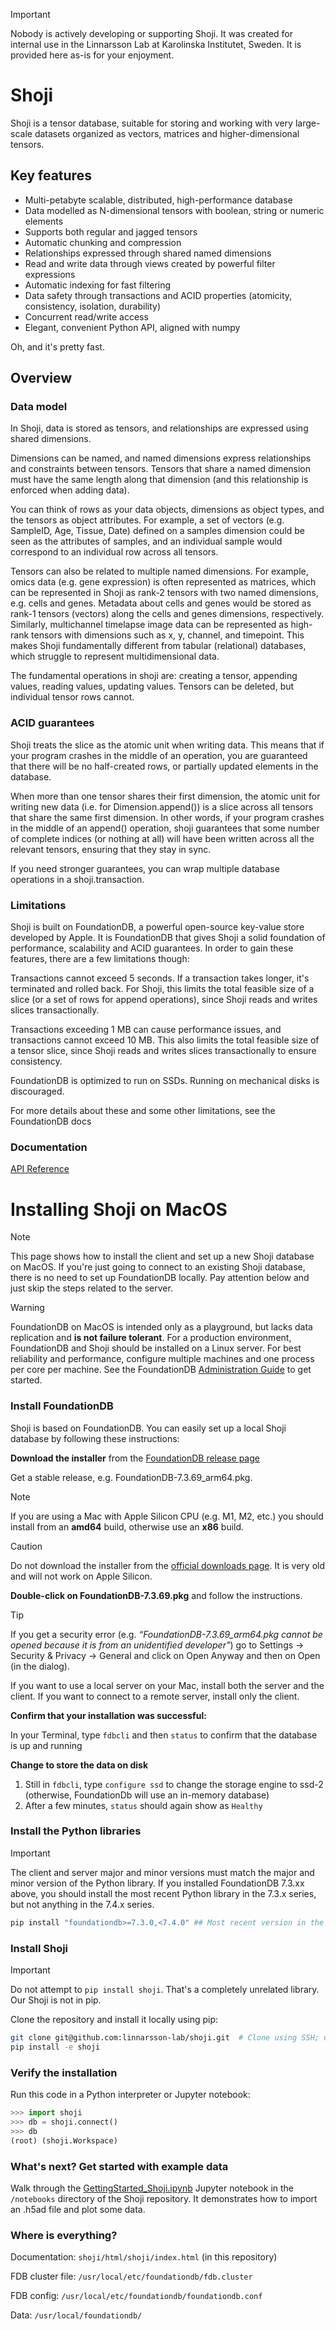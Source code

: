 > [!IMPORTANT]
> Nobody is actively developing or supporting Shoji. It was created for internal use in the Linnarsson Lab at Karolinska Institutet, Sweden. It is provided here as-is for your enjoyment.


# Shoji

Shoji is a tensor database, suitable for storing and working with very large-scale datasets organized as vectors, matrices and higher-dimensional tensors.

## Key features

* Multi-petabyte scalable, distributed, high-performance database
* Data modelled as N-dimensional tensors with boolean, string or numeric elements
* Supports both regular and jagged tensors
* Automatic chunking and compression
* Relationships expressed through shared named dimensions
* Read and write data through views created by powerful filter expressions
* Automatic indexing for fast filtering
* Data safety through transactions and ACID properties (atomicity, consistency, isolation, durability)
* Concurrent read/write access
* Elegant, convenient Python API, aligned with numpy

Oh, and it's pretty fast.

## Overview

### Data model

In Shoji, data is stored as tensors, and relationships are expressed using shared dimensions.

Dimensions can be named, and named dimensions express relationships and constraints between tensors. Tensors that share a named dimension must have the same length along that dimension (and this relationship is enforced when adding data).

You can think of rows as your data objects, dimensions as object types, and the tensors as object attributes. For example, a set of vectors (e.g. SampleID, Age, Tissue, Date) defined on a samples dimension could be seen as the attributes of samples, and an individual sample would correspond to an individual row across all tensors.

Tensors can also be related to multiple named dimensions. For example, omics data (e.g. gene expression) is often represented as matrices, which can be represented in Shoji as rank-2 tensors with two named dimensions, e.g. cells and genes. Metadata about cells and genes would be stored as rank-1 tensors (vectors) along the cells and genes dimensions, respectively. Similarly, multichannel timelapse image data can be represented as high-rank tensors with dimensions such as x, y, channel, and timepoint. This makes Shoji fundamentally different from tabular (relational) databases, which struggle to represent multidimensional data.

The fundamental operations in shoji are: creating a tensor, appending values, reading values, updating values. Tensors can be deleted, but individual tensor rows cannot.

### ACID guarantees
Shoji treats the slice as the atomic unit when writing data. This means that if your program crashes in the middle of an operation, you are guaranteed that there will be no half-created rows, or partially updated elements in the database.

When more than one tensor shares their first dimension, the atomic unit for writing new data (i.e. for Dimension.append()) is a slice across all tensors that share the same first dimension. In other words, if your program crashes in the middle of an append() operation, shoji guarantees that some number of complete indices (or nothing at all) will have been written across all the relevant tensors, ensuring that they stay in sync.

If you need stronger guarantees, you can wrap multiple database operations in a shoji.transaction.

### Limitations

Shoji is built on FoundationDB, a powerful open-source key-value store developed by Apple. It is FoundationDB that gives Shoji a solid foundation of performance, scalability and ACID guarantees. In order to gain these features, there are a few limitations though:

Transactions cannot exceed 5 seconds. If a transaction takes longer, it's terminated and rolled back. For Shoji, this limits the total feasible size of a slice (or a set of rows for append operations), since Shoji reads and writes slices transactionally.

Transactions exceeding 1 MB can cause performance issues, and transactions cannot exceed 10 MB. This also limits the total feasible size of a tensor slice, since Shoji reads and writes slices transactionally to ensure consistency.

FoundationDB is optimized to run on SSDs. Running on mechanical disks is discouraged.

For more details about these and some other limitations, see the FoundationDB docs

### Documentation

[API Reference](http://linnarssonlab.org/shoji/)


# Installing Shoji on MacOS

> [!NOTE]
> This page shows how to install the client and set up a new Shoji database on MacOS. If you're just going to connect to an existing Shoji database, there is no need to set up FoundationDB locally. Pay attention below and just skip the steps related to the server.

> [!WARNING]
> FoundationDB on MacOS is intended only as a playground, but lacks data replication and **is not failure tolerant**. For a production environment, FoundationDB and Shoji should be installed on a Linux server. For best reliability and performance, configure multiple machines and one process per core per machine. See the FoundationDB [Administration Guide](https://apple.github.io/foundationdb/administration.html) to get started.


### Install FoundationDB

Shoji is based on FoundationDB. You can easily set up a local Shoji database by following these instructions:

**Download the installer** from the [FoundationDB release page](https://github.com/apple/foundationdb/releases)

Get a stable release, e.g. FoundationDB-7.3.69_arm64.pkg.

> [!NOTE]
> If you are using a Mac with Apple Silicon CPU (e.g. M1, M2, etc.) you should install from an **amd64** build, otherwise use an **x86** build.


> [!CAUTION]
> Do not download the installer from the [official downloads page](https://apple.github.io/foundationdb/downloads.html). It is very old and will not work on Apple Silicon.


**Double-click on FoundationDB-7.3.69.pkg** and follow the instructions.

> [!TIP]
> If you get a security error (e.g. *“FoundationDB-7.3.69_arm64.pkg cannot be opened because it is from an unidentified developer"*) go to Settings → Security & Privacy → General and click on Open Anyway and then on Open (in the dialog).

If you want to use a local server on your Mac, install both the server and the client. If you want to connect to a remote server, install only the client.

**Confirm that your installation was successful:**

In your Terminal, type `fdbcli` and then `status` to confirm that the database is up and running

**Change to store the data on disk**
1. Still in `fdbcli`, type `configure ssd` to change the storage engine to ssd-2 (otherwise, FoundationDb will use an in-memory database)
2. After a few minutes, `status` should again show as `Healthy`

### Install the Python libraries

> [!IMPORTANT]
> The client and server major and minor versions must match the major and minor version of the Python library. If you installed FoundationDB 7.3.xx above, you should install the most recent Python library in the 7.3.x series, but not anything in the 7.4.x series.

```bash
pip install "foundationdb>=7.3.0,<7.4.0" ## Most recent version in the 7.3 series
```

### Install Shoji

> [!IMPORTANT]
> Do not attempt to `pip install shoji`. That's a completely unrelated library. Our Shoji is not in pip.

Clone the repository and install it locally using pip:

```bash
git clone git@github.com:linnarsson-lab/shoji.git  # Clone using SSH; use https://github.com/linnarsson-lab/shoji.git to clone via HTTPS
pip install -e shoji
```

### Verify the installation
Run this code in a Python interpreter or Jupyter notebook:

```python
>>> import shoji
>>> db = shoji.connect()
>>> db
(root) (shoji.Workspace)
```

### What's next? Get started with example data

Walk through the [GettingStarted_Shoji.ipynb](https://github.com/linnarsson-lab/shoji/blob/master/notebooks/GettingStarted_Shoji.ipynb) Jupyter notebook in the `/notebooks` directory of the Shoji repository. It demonstrates how to import an .h5ad file and plot some data.

### Where is everything?

Documentation: `shoji/html/shoji/index.html` (in this repository)

FDB cluster file: `/usr/local/etc/foundationdb/fdb.cluster`

FDB config: `/usr/local/etc/foundationdb/foundationdb.conf`

Data: `/usr/local/foundationdb/`

